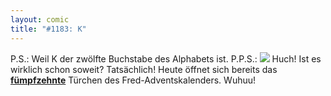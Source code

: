 ```yaml
---
layout: comic
title: "#1183: K"
---
```


P.S.: 
Weil K der zwölfte Buchstabe des Alphabets ist.
P.P.S.:
<a href="http://www.fonflatter.de/advent08"><img src="http://www.fonflatter.de/adv08/kaefer.jpg"></a>
Huch! Ist es wirklich schon soweit? Tatsächlich! Heute öffnet sich bereits das <a href="http://www.fonflatter.de/advent08"><strong>fümpfzehnte</strong></a> Türchen des Fred-Adventskalenders. Wuhuu!
